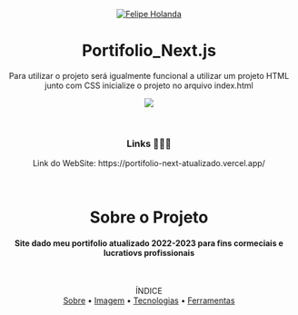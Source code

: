 <p align="center">
   <a href="https://www.linkedin.com/in/felipe-holanda-de-freitas-3a91281a2/">
      <img alt="Felipe Holanda" src="https://img.shields.io/badge/-Felipe Holanda-blue?style=flat&logo=Linkedin&logoColor=bluee" />
   </a>
</p>

<h1 align="center">Portifolio_Next.js</h1>

<p align="center">Para utilizar o projeto será igualmente funcional a utilizar um projeto HTML junto com CSS inicialize o projeto no arquivo index.html</p>

<p align="center">
<img src="http://img.shields.io/static/v1?label=STATUS&message=%20FINALIZADO&color=green&style=for-the-badge"/>
</p>

<br>

<h3 align="center">Links 👨🏻‍💻</h1>

<p align="center">Link do WebSite: https://portifolio-next-atualizado.vercel.app/</p>

<br>

<h1 align="center">Sobre o Projeto</h1>

<h4 align="center">Site dado meu portifolio atualizado 2022-2023 para fins cormeciais e lucratiovs profissionais</h4>

<br>

<p align="center">ÍNDICE<br>
<a href="#Sobre o Projeto">Sobre</a> •
<a href="#Imagem">Imagem</a> •
<a href="#Tecnologias">Tecnologias</a> •
<a href="#Ferramentas">Ferramentas</a></p>


